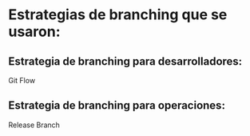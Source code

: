 # Estrategias de branching que se usaron:

## Estrategia de branching para desarrolladores:
Git Flow
## Estrategia de branching para operaciones:
Release Branch

